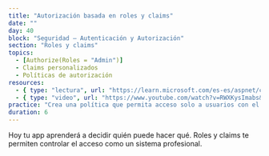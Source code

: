 ```yaml
---
title: "Autorización basada en roles y claims"
date: ""
day: 40
block: "Seguridad – Autenticación y Autorización"
section: "Roles y claims"
topics:
  - [Authorize(Roles = "Admin")]
  - Claims personalizados
  - Políticas de autorización
resources:
  - { type: "lectura", url: "https://learn.microsoft.com/es-es/aspnet/core/security/authorization/roles" }
  - { type: "video", url: "https://www.youtube.com/watch?v=RWXKysImabs&t=989s" }
practice: "Crea una política que permita acceso solo a usuarios con el claim `CanEdit = true`."
duration: 6
---
```


Hoy tu app aprenderá a decidir quién puede hacer qué. Roles y claims te permiten controlar el acceso como un sistema profesional.